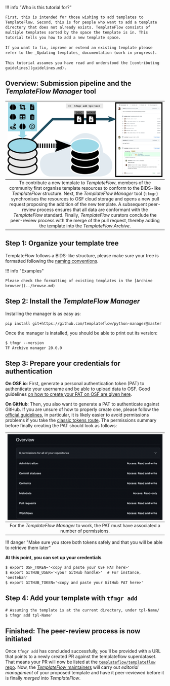 
!!! info "Who is this tutorial for?"

	First, this is intended for those wishing to add templates to TemplateFlow. Second, this is for people who want to add a template directory that does not already exists. TemplateFlow consists of multiple templates sorted by the space the template is in. This tutorial tells you how to add a new template space.

	If you want to fix, improve or extend an existing template please refer to the _Updating templates_ documentation (work in progress).

	This tutorial assumes you have read and understood the [contributing guidelines](guidelines.md).

## Overview: Submission pipeline and the _TemplateFlow Manager_ tool

| ![Manager](../assets/templateflow_fig-manager.png) |
|:--:| 
| To contribute a new template to _TemplateFlow_, members of the community first organise template resources to conform to the BIDS-like _TemplateFlow_ structure. Next, the _TemplateFlow Manager_ tool (`tfmgr`) synchronises the resources to OSF cloud storage and opens a new pull request proposing the addition of the new template. A subsequent peer-review process ensures that all data are conformant with the _TemplateFlow_ standard. Finally, _TemplateFlow_ curators conclude the peer-review process with the merge of the pull request, thereby adding the template into the _TemplateFlow Archive_. |

## Step 1: Organize your template tree

TemplateFlow follows a BIDS-like structure, please make sure your tree is formatted following the [naming conventions](naming.md).

!!! info "Examples"

    Please check the formatting of existing templates in the [Archive browser](../browse.md)

## Step 2: Install the *TemplateFlow Manager*

Installing the manager is as easy as:

```Shell
pip install git+https://github.com/templateflow/python-manager@master
```

Once the manager is installed, you should be able to print out its version:

```Shell
$ tfmgr --version
TF Archive manager 20.0.0
```

## Step 3: Prepare your credentials for authentication

**On OSF.io**: First, generate a personal authentication token (PAT) to authenticate your username and be able to upload data to OSF.
Good guidelines [on how to create your PAT on OSF are given here](https://mjaquiery.github.io/jspsych-born-open-data/osf-pat/index.html).

**On GitHub**: Then, you also want to generate a PAT to authenticate against GitHub.
If you are unsure of how to properly create one, please follow the [official guidelines](https://docs.github.com/en/authentication/keeping-your-account-and-data-secure/managing-your-personal-access-tokens), in particular, it is likely easier to avoid permissions problems if you take the [classic tokens route](https://docs.github.com/en/authentication/keeping-your-account-and-data-secure/managing-your-personal-access-tokens#creating-a-personal-access-token-classic).
The permissions summary before finally creating the PAT should look as follows:

| ![GH PAT permissions](../assets/gh-pat-permissions.png) |
|:--:| 
| For the *TemplateFlow Manager* to work, the PAT must have associated a number of permissions. |

!!! danger "Make sure you store both tokens safely and that you will be able to retrieve them later"

**At this point, you can set up your credentials**

```Shell
$ export OSF_TOKEN='<copy and paste your OSF PAT here>'
$ export GITHUB_USER='<your GitHub handle>'  # For instance, 'oesteban'
$ export GITHUB_TOKEN='<copy and paste your GitHub PAT here>'
```

## Step 4: Add your template with `tfmgr add`

```Shell
# Assuming the template is at the current directory, under tpl-Name/
$ tfmgr add tpl-Name'
```

## Finished: The peer-review process is now initiated

Once `tfmgr add` has concluded successfully, you'll be provided with a URL that points to a newly created PR against the templateflow superdataset.
That means your PR will now be listed at the [`templateflow/templateflow` repo](https://github.com/templateflow/templateflow/pulls).
Now, the [*TemplateFlow* maintainers](https://github.com/orgs/templateflow/teams/maintainers) will carry out *editorial management* of your proposed template and have it peer-reviewed before it is finally *merged* into *TemplateFlow*.

<!-- The screencast is outdated
## Wrapping up

This screencast summarizes the three-step process above:

<script id="asciicast-331256" src="https://asciinema.org/a/331256.js" async data-autoplay="true" data-speed="4" data-theme="tango"></script>
-->
